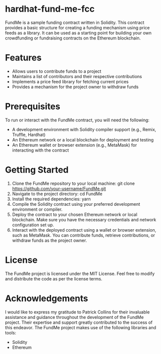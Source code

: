# hardhat-fund-me-fcc
FundMe is a sample funding contract written in Solidity. This contract provides a basic structure for creating a funding mechanism using price feeds as a library. It can be used as a starting point for building your own crowdfunding or fundraising contracts on the Ethereum blockchain.
# Features
* Allows users to contribute funds to a project
* Maintains a list of contributors and their respective contributions
* Implements a price feed library for fetching current prices
* Provides a mechanism for the project owner to withdraw funds
# Prerequisites
To run or interact with the FundMe contract, you will need the following:
* A development environment with Solidity compiler support (e.g., Remix, Truffle, Hardhat)
* An Ethereum network or a local blockchain for deployment and testing
* An Ethereum wallet or browser extension (e.g., MetaMask) for interacting with the contract
# Getting Started
1. Clone the FundMe repository to your local machine: git clone https://github.com/your-username/FundMe.git
2. Navigate to the project directory: cd FundMe
3. Install the required dependencies: yarn
4. Compile the Solidity contract using your preferred development environment or compiler.
5. Deploy the contract to your chosen Ethereum network or local blockchain. Make sure you have the necessary credentials and network configuration set up.
6. Interact with the deployed contract using a wallet or browser extension, such as MetaMask. You can contribute funds, retrieve contributions, or withdraw funds as the project owner.
# License
The FundMe project is licensed under the MIT License. Feel free to modify and distribute the code as per the license terms.
# Acknowledgements
I would like to express my gratitude to Patrick Collins for their invaluable assistance and guidance throughout the development of the FundMe project. Their expertise and support greatly contributed to the success of this endeavor.
The FundMe project makes use of the following libraries and tools:
* Solidity
* Ethereum
